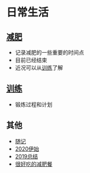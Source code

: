 # 日常生活

## [减肥](/modules/life/loss_weight.html)
- 记录减肥的一些重要的时间点
- 目前已经结束
- 近况可以从[训练](/modules/life/train.html)了解

## [训练](/modules/life/train.html)
- 锻炼过程和计划


## 其他
- [随记](/modules/life/daily_main.html)
- [2020伊始](/modules/life/2020伊始.html)
- [2019总结](/modules/life/2019_summary.html)
- [很好吃的减肥餐](/modules/life/fooddiet-meals.html)

